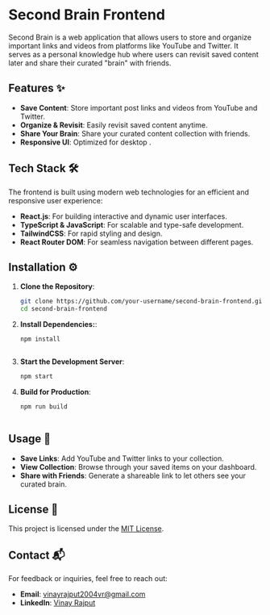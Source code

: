 # Second Brain Frontend

Second Brain is a web application that allows users to store and organize important links and videos from platforms like YouTube and Twitter. It serves as a personal knowledge hub where users can revisit saved content later and share their curated "brain" with friends.

## Features ✨
- **Save Content**: Store important post links and videos from YouTube and Twitter.  
- **Organize & Revisit**: Easily revisit saved content anytime.  
- **Share Your Brain**: Share your curated content collection with friends.  
- **Responsive UI**: Optimized for desktop .  

## Tech Stack 🛠️
The frontend is built using modern web technologies for an efficient and responsive user experience:
- **React.js**: For building interactive and dynamic user interfaces.
- **TypeScript & JavaScript**: For scalable and type-safe development.
- **TailwindCSS**: For rapid styling and design.
- **React Router DOM**: For seamless navigation between different pages.

## Installation ⚙️

1. **Clone the Repository**:
   ```bash
   git clone https://github.com/your-username/second-brain-frontend.git
   cd second-brain-frontend

2. **Install Dependencies:**:
    ```bash
    npm install



3. **Start the Development Server**:
    ```bash
    npm start

4. **Build for Production**:
     ```bash
     npm run build



## Usage 🚀

- **Save Links**: Add YouTube and Twitter links to your collection.
- **View Collection**: Browse through your saved items on your dashboard.
- **Share with Friends**: Generate a shareable link to let others see your curated brain.

## License 📜
This project is licensed under the [MIT License](LICENSE).

## Contact 📬
For feedback or inquiries, feel free to reach out:

- **Email**: [vinayrajput2004vr@gmail.com](mailto:vinayrajput2004vr@gmail.com)
- **LinkedIn**: [Vinay Rajput](https://www.linkedin.com/in/vinay-rajput-984668227/)

